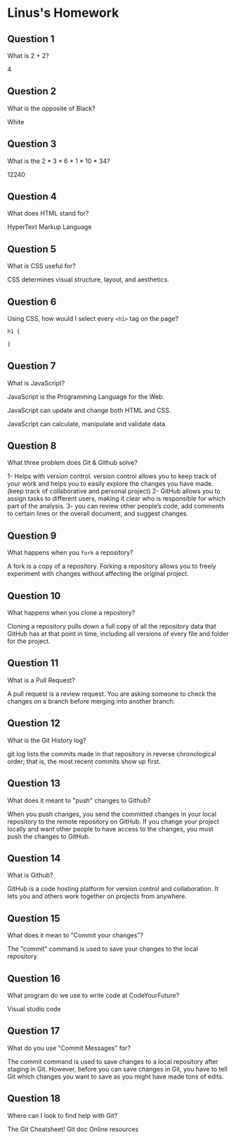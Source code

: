 # Linus's Homework

## Question 1

What is 2 + 2?

4

## Question 2

What is the opposite of Black?

White

## Question 3

What is the  2 * 3 * 6 * 1 * 10 * 34?

12240

## Question 4 

What does HTML stand for?

HyperText Markup Language

## Question 5

What is CSS useful for?

CSS determines visual structure, layout, and aesthetics. 

## Question 6

Using CSS, how would I select every `<h1>` tag on the page?

```css
h1 {

}
```

## Question 7

What is JavaScript?

JavaScript is the Programming Language for the Web.

JavaScript can update and change both HTML and CSS.

JavaScript can calculate, manipulate and validate data.


## Question 8

What three problem does Git & Github solve?

1- Helps with version control. version control allows you to keep track of your work and helps you to easily explore the changes you have made.(keep track of collaborative and personal project)
2- GitHub allows you to assign tasks to different users, making it clear who is responsible for which part of the analysis. 
3- you can review other people’s code, add comments to certain lines or the overall document, and suggest changes. 

## Question 9

What happens when you `fork` a repository?

A fork is a copy of a repository. Forking a repository allows you to freely experiment with changes without affecting the original project.

## Question 10 

What happens when you clone a repostory?

Cloning a repository pulls down a full copy of all the repository data that GitHub has at that point in time, including all versions of every file and folder for the project.

## Question 11

What is a Pull Request?

A pull request is a review request. You are asking someone to check the changes on a branch before merging into another branch.

## Question 12

What is the Git History log?

git log lists the commits made in that repository in reverse chronological order; that is, the most recent commits show up first.

## Question 13

What does it meant to "push" changes to Github?

When you push changes, you send the committed changes in your local repository to the remote repository on GitHub. If you change your project locally and want other people to have access to the changes, you must push the changes to GitHub.

## Question 14

What is Github?

GitHub is a code hosting platform for version control and collaboration. It lets you and others work together on projects from anywhere. 

## Question 15

What does it mean to "Commit your changes"?

The "commit" command is used to save your changes to the local repository

## Question 16

What program do we use to write code at CodeYourFuture?

Visual studio code

## Question 17

What do you use "Commit Messages" for?

The commit command is used to save changes to a local repository after staging in Git. However, before you can save changes in Git, you have to tell Git which changes you want to save as you might have made tons of edits.

## Question 18

Where can I look to find help with Git?

The Git Cheatsheet!
Git doc
Online resources
